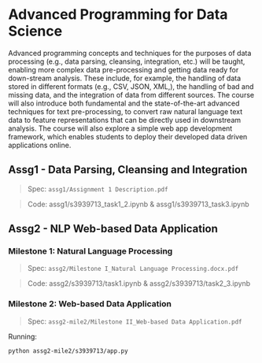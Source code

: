 # Advanced Programming for Data Science

Advanced programming concepts and techniques for the purposes of data processing (e.g., data parsing, cleansing, integration, etc.) will be taught, enabling more complex data pre-processing and getting data ready for down-stream analysis. These include, for example, the handling of data stored in different formats (e.g., CSV, JSON, XML,), the handling of bad and missing data, and the integration of data from different sources.  The course will also introduce both fundamental and the state-of-the-art advanced techniques for text pre-processing, to convert raw natural language text data to feature representations that can be directly used in downstream analysis. The course will also explore a simple web app development framework, which enables students to deploy their developed data driven applications online.  

## Assg1 - Data Parsing, Cleansing and Integration

> Spec: `assg1/Assignment 1 Description.pdf`

> Code: assg1/s3939713_task1_2.ipynb & assg1/s3939713_task3.ipynb

## Assg2 - NLP Web-based Data Application

### Milestone 1: Natural Language Processing

> Spec: `assg2/Milestone I_Natural Language Processing.docx.pdf`

> Code: assg2/s3939713/task1.ipynb & assg2/s3939713/task2_3.ipynb

### Milestone 2: Web-based Data Application

> Spec: `assg2-mile2/Milestone II_Web-based Data Application.pdf`

Running:
```bash
python assg2-mile2/s3939713/app.py
```
